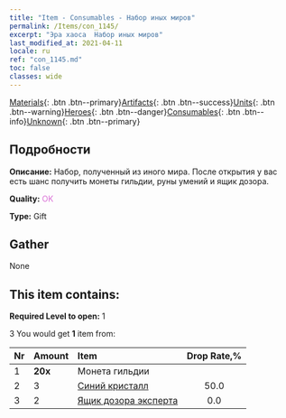 ```yaml
---
title: "Item - Consumables - Набор иных миров"
permalink: /Items/con_1145/
excerpt: "Эра хаоса  Набор иных миров"
last_modified_at: 2021-04-11
locale: ru
ref: "con_1145.md"
toc: false
classes: wide
---
```

 [Materials](/ru/Items/){: .btn .btn--primary}[Artifacts](/ru/Items/Artifacts/){: .btn .btn--success}[Units](/ru/Items/Units/){: .btn .btn--warning}[Heroes](/ru/Items/Heroes/){: .btn .btn--danger}[Consumables](/ru/Items/Consumables/){: .btn .btn--info}[Unknown](/ru/Items/Unknown/){: .btn .btn--primary}

## Подробности
 **Описание:** Набор, полученный из иного мира. После открытия у вас есть шанс получить монеты гильдии, руны умений и ящик дозора.

 **Quality:** <span style="color: #DA70D6">OK</span>

 **Type:** Gift

## Gather

  None

## This item contains:

 **Required Level to open:** 1

 3 You would get **1** item  from:

  | Nr | Amount |     Item    | Drop Rate,% |
  |:---|:-------|:------------|:---------:|
  | 1 |  **20x** | Монета гильдии |  | 50.0 | 
  | 2 | 3 | [Синий кристалл](/ru/Items/con_716/) | 50.0 | 
  | 3 | 2 | [Ящик дозора эксперта](/ru/Items/con_773/) | 0.0 | 

